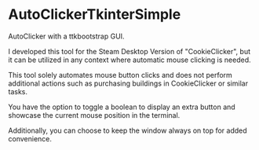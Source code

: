 # AutoClickerTkinterSimple
AutoClicker with a ttkbootstrap GUI.

I developed this tool for the Steam Desktop Version of "CookieClicker", but it can be utilized in any context where automatic mouse clicking is needed.

This tool solely automates mouse button clicks and does not perform additional actions such as purchasing buildings in CookieClicker or similar tasks.

You have the option to toggle a boolean to display an extra button and showcase the current mouse position in the terminal.

Additionally, you can choose to keep the window always on top for added convenience.
